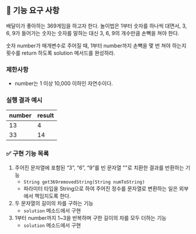 ## 🚀 기능 요구 사항

배달이가 좋아하는 369게임을 하고자 한다. 놀이법은 1부터 숫자를 하나씩 대면서, 3, 6, 9가 들어가는 숫자는 숫자를 말하는 대신 3, 6, 9의 개수만큼 손뼉을 쳐야 한다.

숫자 number가 매개변수로 주어질 때, 1부터 number까지 손뼉을 몇 번 쳐야 하는지 횟수를 return 하도록 solution 메서드를 완성하라.

### 제한사항

- number는 1 이상 10,000 이하인 자연수이다.

### 실행 결과 예시

| number | result |
| --- | --- |
| 13 | 4 |
| 33 | 14 |

### ✅ 구현 기능 목록
1. 주어진 문자열에 포함된 “3”, “6”, “9”를 빈 문자열 ""로 치환한 결과를 반환하는 기능
    - `String get369removedString(String numToString)`
    - 파라미터 타입을 String으로 하여 주어진 정수를 문자열로 변환하는 일은 외부에서 책임지도록 한다.
2. 두 문자열의 길이의 차를 구하는 기능
    - `solution` 메소드에서 구현
3. 1부터 number까지 1~3을 반복하며 구한 길이의 차를 모두 더하는 기능
	- `solution` 메소드에서 구현